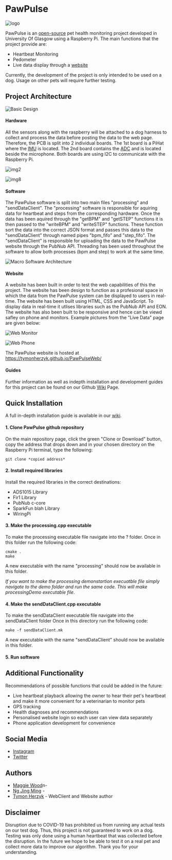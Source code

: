 # PawPulse
![logo](https://github.com/jimmyng94/PawPulse/blob/master/PPLogo.png?raw=true)

PawPulse is an [open-source](https://github.com/jimmyng94/PawPulse/blob/master/LICENSE) pet health monitoring project developed in University Of Glasgow using a Raspberry Pi. The main functions that the project provide are:
- Heartbeat Monitoring
- Pedometer
- Live data display through a [website](https://tymonherzyk.github.io/PawPulseWeb/)

Currently, the development of the project is only intended to be used on a dog. Usage on other pets will require further testing.

## Project Architecture
![Basic Design](https://github.com/jimmyng94/PawPulse/blob/master/media/PawPulseDiagram.png?raw=true)
#### Hardware
All the sensors along with the raspberry will be attached to a dog harness to collect and process the data before posting the data to the web page. Therefore, the PCB is split into 2 individual boards. The 1st board is a PiHat where the [IMU](https://www.st.com/resource/en/datasheet/lsm6ds3.pdf) is located. The 2nd board contains the [ADC](http://www.ti.com/lit/ds/symlink/ads1015.pdf) and is located beside the microphone. Both boards are using I2C to communicate with the Raspberry Pi.

![img2](https://github.com/jimmyng94/PawPulse/blob/master/media/image2.jpeg?raw=true)

![img8](https://github.com/jimmyng94/PawPulse/blob/master/media/image8.jpeg?raw=true)

#### Software
The PawPulse software is split into two main files "processing" and "sendDataClient". The "processing" software is responsible for aquiring data for heartbeat and steps from the corresponding hardware. Once the data has been aquired through the "getBPM" and "getSTEP" functions it is then passed to the "writeBPM" and "writeSTEP" functions. These function sort the data into the correct JSON format and passes this data to the "sendDataClient" through named pipes "bpm_fifo" and "step_fifo". The "sendDataClient" is responsible for uploading the data to the PawPulse website through the PubNub API. Threading has been used throughout the software to allow both processes (bpm and step) to work at the same time.  

![Macro Software Architecture](https://github.com/jimmyng94/PawPulse/blob/master/media/macroSoftwareArchitecture.PNG?raw=true)

#### Website
A website has been built in order to test the web capabilities of this the project. The website has been design to function as a profesional space in which the data from the PawPulse system can be displayed to users in real-time. The website has been built using HTML, CSS and JavaScript. To display data in real-time it utlises libraries such as the PubNub API and EON. The website has also been built to be responsive and hence can be viewd safley on phone and monitors. Example pictures from the "Live Data" page are given below:

![Web Monitor](https://github.com/jimmyng94/PawPulse/blob/master/media/websiteMonitor.PNG?raw=true)

![Web Phone](https://github.com/jimmyng94/PawPulse/blob/master/media/websitePhone.PNG?raw=true)

The PawPulse website is hosted at https://tymonherzyk.github.io/PawPulseWeb/

#### Guides
Further information as well as indepth installation and development guides for this project can be found on our Github [Wiki](https://github.com/jimmyng94/PawPulse/wiki) Page.

## Quick Installation
A full in-depth installation guide is available in our [wiki](https://github.com/jimmyng94/PawPulse/wiki/Installation).

#### 1. Clone PawPulse github repository
On the main repository page, click the green "Clone or Download" button, copy the address that drops down and in your chosen directory on the Raspberry Pi terminal, type the following:
```
git clone *copied address*
```
#### 2. Install required libraries
Install the required libraries in the correct destinations:
* ADS1015 Library
* Fir1 Library
* PubNub c-core
* SparkFun blah Library
* WiringPi

#### 3. Make the processing.cpp executable
To make the processing executable file navigate into the ? folder. Once in this folder run the following code:
```
cmake .
make
```
A new executable with the name "processing" should now be available in this folder.

_If you want to make the processing demonstartion execuatble file simply navigate to the demo folder and run the same code. This will make processingDemo executable file._

#### 4. Make the sendDataClient.cpp executable
To make the sendDataClient executable file navigate into the sendDataClient folder Once in this directory run the following code:
```
make -f sendDataClient.mk
```
A new executable with the name "sendDataClient" should now be available in this folder.

#### 5. Run software

## Additional Functionality
Recommendations of possible functions that could be added in the future: 
- Live heartbeat playback allowing the owner to hear their pet's heartbeat and make it more convenient for a veterinarian to monitor pets
- GPS tracking
- Health diagnoses and recommendations
- Personalised website login so each user can view data separately
- Phone application development for convenience

## Social Media
- [Instagram](https://www.instagram.com/paw_pulse/)
- [Twitter](https://twitter.com/paw_pulse)

## Authors 
- [Maggie Wood](https://github.com/maggwood)n-
- [Ng Jing Ming](https://github.com/jimmyng94) -
- [Tymon Herzyk](https://github.com/tymonherzyk) - WebClient and Website author

## Disclaimer
Disruption due to COVID-19 has prohibited us from running any actual tests on our test dog. Thus, this project is not guaranteed to work on a dog. Testing was only done using a human heartbeat that was collected before the disruption. In the future we hope to be able to test it on a real pet and collect more data to improve our algorithm. Thank you for your understanding.

